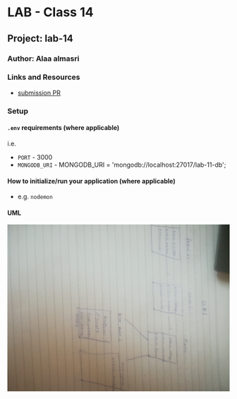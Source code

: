 # LAB - Class 14

## Project: lab-14

### Author: Alaa almasri

### Links and Resources

- [submission PR](https://github.com/alaaalmasri12/auth-server/pull/4)

### Setup

#### `.env` requirements (where applicable)



i.e.

- `PORT` - 3000
- `MONGODB_URI` - MONGODB_URI = 'mongodb://localhost:27017/lab-11-db';

#### How to initialize/run your application (where applicable)

- e.g. `nodemon`

#### UML
![lab8](assets/uml.jpg)


